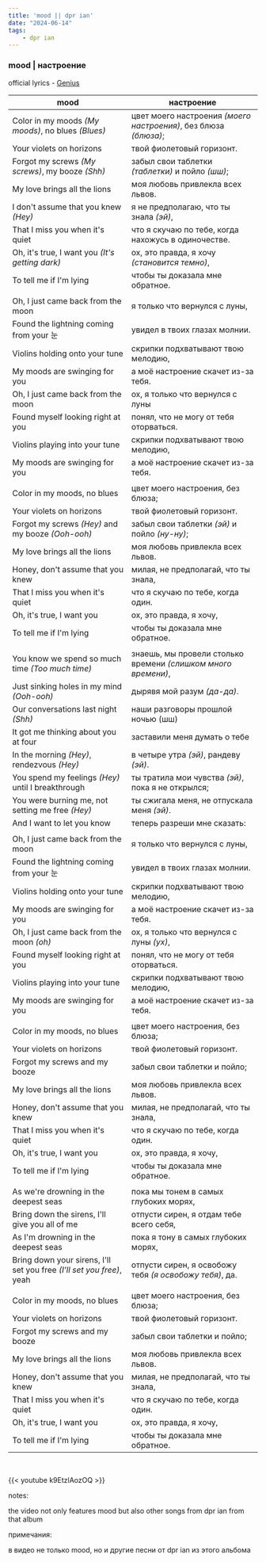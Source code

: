 ```yaml
---
title: 'mood || dpr ian'
date: "2024-06-14"
tags:
    - dpr ian
---
```


### mood | настроение

official lyrics - [Genius](https://genius.com/Dpr-ian-mood-lyrics)

mood | настроение
--|--
Color in my moods *(My moods)*, no blues *(Blues)* | цвет моего настроения *(моего настроения)*, без блюза *(блюза)*;
Your violets on horizons | твой фиолетовый горизонт.
Forgot my screws *(My screws)*, my booze *(Shh)* | забыл свои таблетки *(таблетки)* и пойло *(шш)*;
My love brings all the lions | моя любовь привлекла всех львов.
I don't assume that you knew *(Hey)* | я не предполагаю, что ты знала *(эй)*,
That I miss you when it's quiet | что я скучаю по тебе, когда нахожусь в одиночестве.
Oh, it's true, I want you *(It's getting dark)* | ох, это правда, я хочу *(становится темно)*, 
To tell me if I'm lying | чтобы ты доказала мне обратное.
|||
Oh, I just came back from the moon | я только что вернулся с луны,
Found the lightning coming from your 눈 | увидел в твоих глазах молнии.
Violins holding onto your tune | скрипки подхватывают твою мелодию,
My moods are swinging for you | а моё настроение скачет из-за тебя.
Oh, I just came back from the moon | ох, я только что вернулся с луны
Found myself looking right at you | понял, что не могу от тебя оторваться.
Violins playing into your tune | скрипки подхватывают твою мелодию,
My moods are swinging for you | а моё настроение скачет из-за тебя.
|||
Color in my moods, no blues | цвет моего настроения, без блюза;
Your violets on horizons | твой фиолетовый горизонт.
Forgot my screws *(Hey)* and my booze *(Ooh-ooh)* | забыл свои таблетки *(эй)* и пойло *(ну-ну)*;
My love brings all the lions | моя любовь привлекла всех львов.
Honey, don't assume that you knew | милая, не предполагай, что ты знала,
That I miss you when it's quiet | что я скучаю по тебе, когда один.
Oh, it's true, I want you | ох, это правда, я хочу,
To tell me if I'm lying | чтобы ты доказала мне обратное.
|||
You know wе spend so much time *(Too much time)* | знаешь, мы провели столько времени *(слишком много времени)*,
Just sinking holеs in my mind *(Ooh-ooh)* | дырявя мой разум *(да-да)*.
Our conversations last night *(Shh)* | наши разговоры прошлой ночью (шш)
It got me thinking about you at four | заставили меня думать о тебе
In the morning *(Hey)*, rendezvous *(Hey)* | в четыре утра *(эй)*, рандеву *(эй)*.
You spend my feelings *(Hey)* until I breakthrough | ты тратила мои чувства *(эй)*, пока я не открылся;
You were burning me, not setting me free *(Hey)* | ты сжигала меня, не отпускала меня *(эй)*.
And I want to let you know | теперь разреши мне сказать:
|||
Oh, I just came back from the moon | я только что вернулся с луны,
Found the lightning coming from your 눈 | увидел в твоих глазах молнии.
Violins holding onto your tune | скрипки подхватывают твою мелодию,
My moods are swinging for you | а моё настроение скачет из-за тебя.
Oh, I just came back from the moon *(oh)* | ох, я только что вернулся с луны *(ух)*,
Found myself looking right at you | понял, что не могу от тебя оторваться.
Violins playing into your tune | скрипки подхватывают твою мелодию,
My moods are swinging for you | а моё настроение скачет из-за тебя.
|||
Color in my moods, no blues | цвет моего настроения, без блюза;
Your violets on horizons | твой фиолетовый горизонт.
Forgot my screws and my booze | забыл свои таблетки и пойло;
My love brings all the lions | моя любовь привлекла всех львов.
Honey, don't assume that you knew | милая, не предполагай, что ты знала,
That I miss you when it's quiet | что я скучаю по тебе, когда один.
Oh, it's true, I want you | ох, это правда, я хочу,
To tell me if I'm lying | чтобы ты доказала мне обратное.
|||
As we're drowning in the deepest seas | пока мы тонем в самых глубоких морях,
Bring down the sirens, I'll give you all of me | отпусти сирен, я отдам тебе всего себя,
As I'm drowning in the deepest seas | пока я тону в самых глубоких морях,
Bring down your sirens, I'll set you free *(I'll set you free)*, yeah | отпусти сирен, я освобожу тебя *(я освобожу тебя)*, да.
|||
Color in my moods, no blues | цвет моего настроения, без блюза;
Your violets on horizons | твой фиолетовый горизонт.
Forgot my screws and my booze | забыл свои таблетки и пойло;
My love brings all the lions | моя любовь привлекла всех львов.
Honey, don't assume that you knew | милая, не предполагай, что ты знала,
That I miss you when it's quiet | что я скучаю по тебе, когда один.
Oh, it's true, I want you | ох, это правда, я хочу,
To tell me if I'm lying | чтобы ты доказала мне обратное.

<br>

{{< youtube k9EtzlAozOQ >}}

notes:

the video not only features mood but also other songs from dpr ian from that album

примечания:

в видео не только mood, но и другие песни от dpr ian из этого альбома